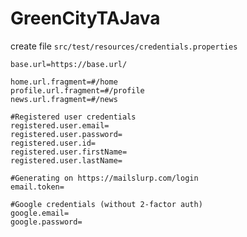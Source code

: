 # GreenCityTAJava


create file `src/test/resources/credentials.properties`

```properties
base.url=https://base.url/

home.url.fragment=#/home
profile.url.fragment=#/profile
news.url.fragment=#/news

#Registered user credentials
registered.user.email=
registered.user.password=
registered.user.id=
registered.user.firstName=
registered.user.lastName=

#Generating on https://mailslurp.com/login
email.token=

#Google credentials (without 2-factor auth)
google.email=
google.password=

```
